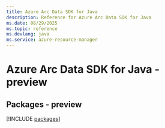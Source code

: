 ```yaml
---
title: Azure Arc Data SDK for Java
description: Reference for Azure Arc Data SDK for Java
ms.date: 08/29/2025
ms.topic: reference
ms.devlang: java
ms.service: azure-resource-manager
---
```

# Azure Arc Data SDK for Java - preview
## Packages - preview
[!INCLUDE [packages](arc-data-index.md)]